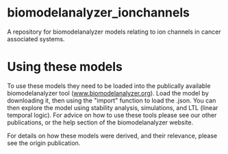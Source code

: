 # biomodelanalyzer_ionchannels
A repository for biomodelanalyzer models relating to ion channels in cancer associated systems.

# Using these models
To use these models they need to be loaded into the publically available biomodelanalyzer tool (www.biomodelanalyzer.org). Load the model by downloading it, then using the "import" function to load the .json. You can then explore the model using stability analysis, simulations, and LTL (linear temporal logic). For advice on how to use these tools please see our other publications, or the help section of the biomodelanalyzer website.

For details on how these models were derived, and their relevance, please see the origin publication.
